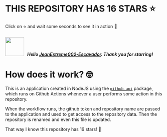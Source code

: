 # THIS REPOSITORY HAS 16 STARS :star:
Click on :star: and wait some seconds to see it in action :star_struck:

##### <img width="60" src="https://avatars.githubusercontent.com/u/119371214?v=4"/> &nbsp; Hello [JeanExtreme002-Escavador](https://github.com/JeanExtreme002-Escavador). Thank you for starring! 

# How does it work? :nerd_face:

This is an application created in NodeJS using the [`github-api`](https://www.npmjs.com/package/github-api) package, which runs on Github Actions whenever a user performs some action in this repository.
<br/>

When the workflow runs, the github token and repository name are passed to the application and used to get access to the repository data. Then the repository is renamed and even this file is updated.
<br/>

That way I know this repository has 16 stars! :monocle_face:
